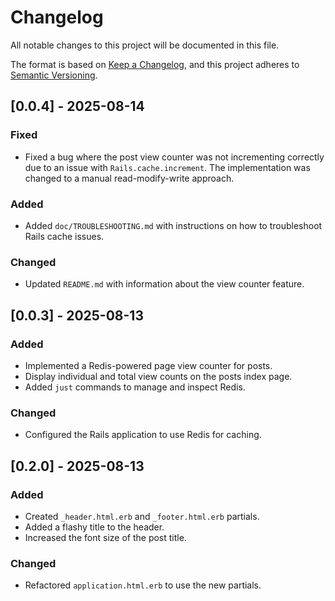 # Changelog

All notable changes to this project will be documented in this file.

The format is based on [Keep a Changelog](https://keepachangelog.com/en/1.0.0/),
and this project adheres to [Semantic Versioning](https://semver.org/spec/v2.0.0.html).

## [0.0.4] - 2025-08-14

### Fixed

- Fixed a bug where the post view counter was not incrementing correctly due to an issue with `Rails.cache.increment`. The implementation was changed to a manual read-modify-write approach.

### Added

- Added `doc/TROUBLESHOOTING.md` with instructions on how to troubleshoot Rails cache issues.

### Changed

- Updated `README.md` with information about the view counter feature.

## [0.0.3] - 2025-08-13

### Added

- Implemented a Redis-powered page view counter for posts.
- Display individual and total view counts on the posts index page.
- Added `just` commands to manage and inspect Redis.

### Changed

- Configured the Rails application to use Redis for caching.

## [0.2.0] - 2025-08-13

### Added

- Created `_header.html.erb` and `_footer.html.erb` partials.
- Added a flashy title to the header.
- Increased the font size of the post title.

### Changed

- Refactored `application.html.erb` to use the new partials.
